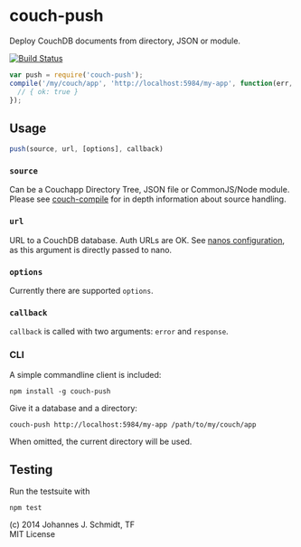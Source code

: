 # couch-push
Deploy CouchDB documents from directory, JSON or module.

[![Build Status](https://travis-ci.org/jo/couch-push.svg?branch=master)](http://travis-ci.org/jo/couch-push)

```js
var push = require('couch-push');
compile('/my/couch/app', 'http://localhost:5984/my-app', function(err, resp) {
  // { ok: true }
});
```

## Usage
```js
push(source, url, [options], callback)
```

### `source`
Can be a  Couchapp Directory Tree, JSON file or CommonJS/Node module.
Please see [couch-compile](https://github.com/jo/couch-compile) for in depth
information about source handling.

### `url`
URL to a CouchDB database. Auth URLs are OK. See
[nanos configuration](https://github.com/dscape/nano#configuration), as this argument is
directly passed to nano.

### `options`
Currently there are supported `options`.

### `callback`
`callback` is called with two arguments: `error` and `response`.

### CLI
A simple commandline client is included:
```shell
npm install -g couch-push
```

Give it a database and a directory:
```shell
couch-push http://localhost:5984/my-app /path/to/my/couch/app
```

When omitted, the current directory will be used.

## Testing
Run the testsuite with
```shell
npm test
```

(c) 2014 Johannes J. Schmidt, TF  
MIT License
